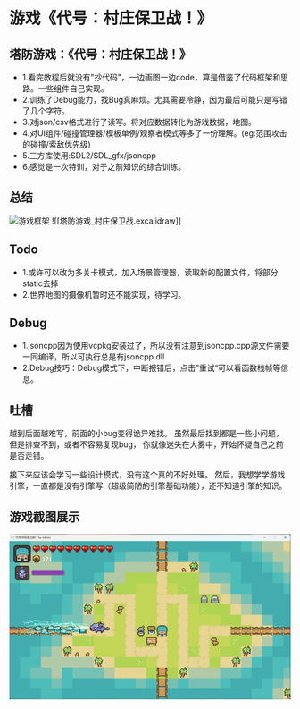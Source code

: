 # 游戏《代号：村庄保卫战！》

## 塔防游戏：《代号：村庄保卫战！》
- 1.看完教程后就没有"抄代码"，一边画图一边code，算是借鉴了代码框架和思路。一些组件自己实现。
- 2.训练了Debug能力，找Bug真麻烦。尤其需要冷静，因为最后可能只是写错了几个字符。
- 3.对json/csv格式进行了读写。将对应数据转化为游戏数据，地图。
- 4.对UI组件/碰撞管理器/模板单例/观察者模式等多了一份理解。(eg:范围攻击的碰撞/索敌优先级)
- 5.三方库使用:SDL2/SDL_gfx/jsoncpp
- 6.感觉是一次特训，对于之前知识的综合训练。

## 总结
![游戏框架](showing/框架.png)
![[塔防游戏_村庄保卫战.excalidraw]]

## Todo
- 1.或许可以改为多关卡模式，加入场景管理器，读取新的配置文件，将部分static去掉
- 2.世界地图的摄像机暂时还不能实现，待学习。


## Debug
- 1.jsoncpp因为使用vcpkg安装过了，所以没有注意到jsoncpp.cpp源文件需要一同编译，所以可执行总是有jsoncpp.dll
- 2.Debug技巧：Debug模式下，中断报错后，点击”重试“可以看函数栈帧等信息。

## 吐槽 
越到后面越难写，前面的小bug变得诡异难找。
虽然最后找到都是一些小问题，但是排查不到，或者不容易复现bug，
你就像迷失在大雾中，开始怀疑自己之前是否走错。

接下来应该会学习一些设计模式，没有这个真的不好处理。
然后，我想学学游戏引擎，一直都是没有引擎写（超级简陋的引擎基础功能），还不知道引擎的知识。

## 游戏截图展示
![游戏截图](showing/1.png)

